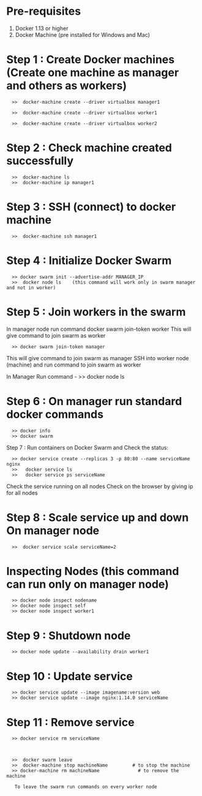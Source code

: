 # Pre-requisites
1. Docker 1.13 or higher
2. Docker Machine (pre installed for Windows and  Mac)


# Step 1 :  Create Docker machines    (Create one machine as manager and others as workers)
      >>  docker-machine create --driver virtualbox manager1

      >>  docker-machine create --driver virtualbox worker1

      >>  docker-machine create --driver virtualbox worker2


# Step 2 :  Check machine created successfully
      >>  docker-machine ls
      >>  docker-machine ip manager1


# Step 3 :  SSH (connect) to docker machine
      >>  docker-machine ssh manager1


# Step 4 :  Initialize Docker Swarm    
      >> docker swarm init --advertise-addr MANAGER_IP
      >>  docker node ls    (this command will work only in swarm manager and not in worker)
   
   
# Step 5 :  Join workers in the swarm
In manager node run command  docker swarm join-token worker
This will give command to join swarm as worker

      >> docker swarm join-token manager
    
This will give command to join swarm as manager
SSH into worker node (machine) and run command to join swarm as worker
   
In Manager Run command - 
      >> docker node ls 				


# Step 6 :  On manager run standard docker commands

      >> docker info      			 
      >> docker swarm


Step 7 :  Run containers on Docker Swarm and Check the status: 

      >> docker service create --replicas 3 -p 80:80 --name serviceName nginx
      >>   docker service ls                                                 
      >>   docker service ps serviceName
   
 Check the service running on all nodes
 Check on the browser by giving ip for all nodes


# Step 8 :  Scale service up and down On manager node 
      >>  docker service scale serviceName=2
 
 
# Inspecting Nodes (this command can run only on manager node)
      >> docker node inspect nodename
      >> docker node inspect self
      >> docker node inspect worker1


# Step 9 : Shutdown node
      >> docker node update --availability drain worker1


# Step 10 :  Update service
      >> docker service update --image imagename:version web
      >> docker service update --image nginx:1.14.0 serviceName


# Step 11 :  Remove service
      >> docker service rm serviceName



      >>  docker swarm leave 
      >>  docker-machine stop machineName 		  # to stop the machine
      >> docker-machine rm machineName 		        # to remove the machine
      
       To leave the swarm run commands on every worker node
